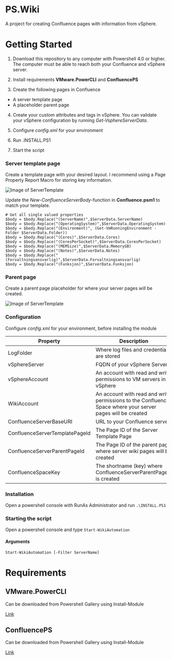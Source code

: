 # PS.Wiki
A project for creating Confluence pages with information from vSphere.

# Getting Started
1. Download this repository to any computer with Powershell 4.0 or higher. The computer must be able to reach both your Confluence and vSphere server.

2. Install requirements **VMware.PowerCLI** and **ConfluencePS**

3. Create the following pages in Confluence
* A server template page
* A placeholder parent page

4. Create your custom attributes and tags in vSphere. You can validate your vSphere configuration by running *Get-VsphereServerData*.

5.  Configure *config.xml* for your environment

6.  Run .INSTALL.PS1

7.  Start the script

### Server template page
Create a template page with your desired layout. I recommend using a Page Property Report Macro for storing key information.

![Image of ServerTemplate](https://sicra.no/wp-content/uploads/2018/04/psWikiServerTemplate.png)

Update the *New-ConfluenceServerBody*-function in **Confluence.psm1** to match your template.
```
# Get all single valued properties
$body = $body.Replace("(ServerName)",$ServerData.ServerName)
$body = $body.Replace("(OperatingSystem)",$ServerData.OperatingSystem)
$body = $body.Replace("(Environment)", (Get-VmRunningEnvironment -Folder $ServerData.Folder))
$body = $body.Replace("(Cores)",$ServerData.Cores)
$body = $body.Replace("(CoresPerSocket)",$ServerData.CoresPerSocket)
$body = $body.Replace("(MEMSize)",$ServerData.MemoryGB)
$body = $body.Replace("(Notes)",$ServerData.Notes)
$body = $body.Replace("(Forvaltningsansvarlig)",$ServerData.Forvaltningsansvarlig)
$body = $body.Replace("(Funksjon)",$ServerData.Funksjon)
```

### Parent page
Create a parent page placeholder for where your server pages will be created.

![Image of ServerTemplate](https://sicra.no/wp-content/uploads/2018/04/psWikiParentPage.png)

### Configuration
Configure *config.xml* for your environment, before installing the module

Property | Description | Example Vaule
------------ | ------------- | ------------- 
LogFolder | Where log files and credentials are stored | C:\Operation\PS.Wiki
vSphereServer | FQDN of your vSphere Server | srv-vc01.sicralabs.local
vSphereAccount | An account with read and write permissions to VM servers in vSphere | SICRALABS\VMUSER or vmuser@sicralabs.local
WikiAccount | An account with read and write permissions to the Confluence Space where your server pages will be created | SICRALABS\WIKIUSER or wikiuser@sicralabs.local
ConfluenceServerBaseURI | URL to your Confluence server | https://wiki.sicralabs.local:8090
ConfluenceServerTemplatePageId | The Page ID of the Server Template Page | 8364821
ConfluenceServerParentPageId | The Page ID of the parent page where server wiki pages will be created | 8364806
ConfluenceSpaceKey | The shortname (key) where ConfluenceServerParentPageId is created | IT

### Installation
Open a powershell console with RunAs Administrator and run `.\INSTALL.PS1`

### Starting the script
Open a powershell console and type `Start-WikiAutomation`

#### Arguments
`Start-WikiAutomation [-Filter ServerName]`

# Requirements
## VMware.PowerCLI
Can be downloaded from Powershell Gallery using Install-Module

[Link](http://vmware.com/go/powercli)


## ConfluencePS 
Can be downloaded from Powershell Gallery using Install-Module

[Link](https://github.com/AtlassianPS/ConfluencePS)
